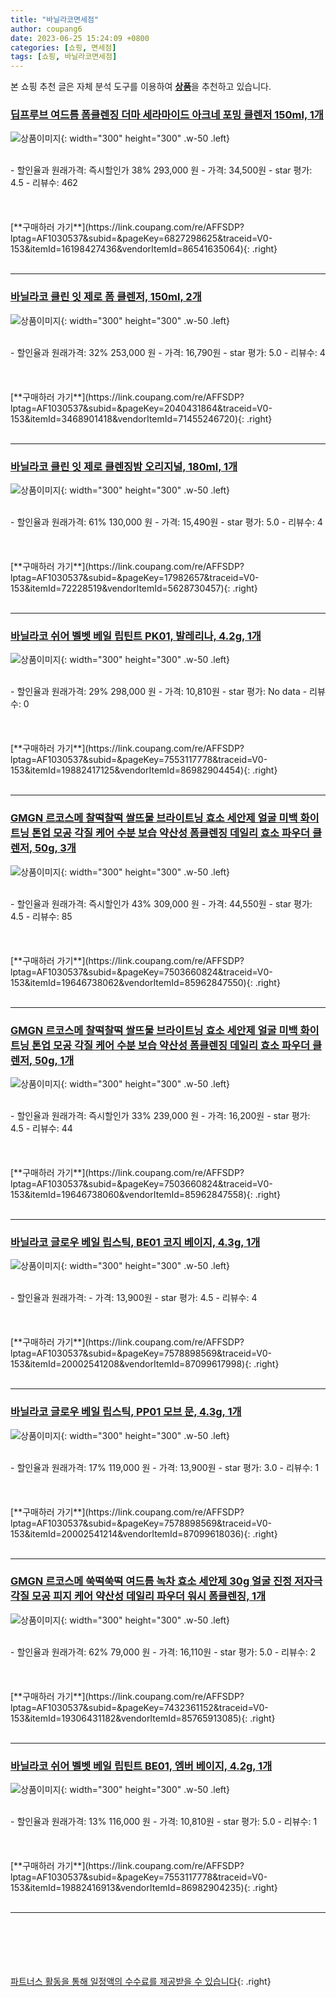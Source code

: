 ```yaml
---
title: "바닐라코면세점"
author: coupang6
date: 2023-06-25 15:24:09 +0800
categories: [쇼핑, 면세점]
tags: [쇼핑, 바닐라코면세점]
---
```


본 쇼핑 추천 글은 자체 분석 도구를 이용하여 [**상품**](https://link.coupang.com/a/bao1ui)을 추천하고 있습니다.

### [딥프루브 여드름 폼클렌징 더마 세라마이드 아크네 포밍 클렌저 150ml, 1개](https://link.coupang.com/re/AFFSDP?lptag=AF1030537&subid=&pageKey=6827298625&traceid=V0-153&itemId=16198427436&vendorItemId=86541635064)

![상품이미지](https://thumbnail9.coupangcdn.com/thumbnails/remote/230x230ex/image/vendor_inventory/4d02/5c8237683e943f16b77a4fdd65fc373d8764414dae5ccac73352793c7c99.png){: width="300" height="300" .w-50 .left}


<br>
- 할인율과 원래가격: 즉시할인가 38%  293,000   원
- 가격: 34,500원
- star 평가: 4.5
- 리뷰수: 462
<br>
<br>
<br>
<br>
[**구매하러 가기**](https://link.coupang.com/re/AFFSDP?lptag=AF1030537&subid=&pageKey=6827298625&traceid=V0-153&itemId=16198427436&vendorItemId=86541635064){: .right}
<br>
<br>

---

### [바닐라코 클린 잇 제로 폼 클렌저, 150ml, 2개](https://link.coupang.com/re/AFFSDP?lptag=AF1030537&subid=&pageKey=2040431864&traceid=V0-153&itemId=3468901418&vendorItemId=71455246720)

![상품이미지](https://thumbnail7.coupangcdn.com/thumbnails/remote/230x230ex/image/retail/images/4349508693550307-45f3a668-4aba-4e23-83ae-5bbaeb3539c6.jpg){: width="300" height="300" .w-50 .left}


<br>
- 할인율과 원래가격: 32%  253,000   원
- 가격: 16,790원
- star 평가: 5.0
- 리뷰수: 4
<br>
<br>
<br>
<br>
[**구매하러 가기**](https://link.coupang.com/re/AFFSDP?lptag=AF1030537&subid=&pageKey=2040431864&traceid=V0-153&itemId=3468901418&vendorItemId=71455246720){: .right}
<br>
<br>

---

### [바닐라코 클린 잇 제로 클렌징밤 오리지널, 180ml, 1개](https://link.coupang.com/re/AFFSDP?lptag=AF1030537&subid=&pageKey=17982657&traceid=V0-153&itemId=72228519&vendorItemId=5628730457)

![상품이미지](https://thumbnail10.coupangcdn.com/thumbnails/remote/230x230ex/image/retail/images/4583306567003864-10675ed7-82c3-4179-9a37-ef18b1f05891.jpg){: width="300" height="300" .w-50 .left}


<br>
- 할인율과 원래가격: 61%  130,000   원
- 가격: 15,490원
- star 평가: 5.0
- 리뷰수: 4
<br>
<br>
<br>
<br>
[**구매하러 가기**](https://link.coupang.com/re/AFFSDP?lptag=AF1030537&subid=&pageKey=17982657&traceid=V0-153&itemId=72228519&vendorItemId=5628730457){: .right}
<br>
<br>

---

### [바닐라코 쉬어 벨벳 베일 립틴트 PK01, 발레리나, 4.2g, 1개](https://link.coupang.com/re/AFFSDP?lptag=AF1030537&subid=&pageKey=7553117778&traceid=V0-153&itemId=19882417125&vendorItemId=86982904454)

![상품이미지](https://thumbnail9.coupangcdn.com/thumbnails/remote/230x230ex/image/retail/images/1685545605558367-eccd054c-c4c3-4736-b1f0-73bd33433ab2.png){: width="300" height="300" .w-50 .left}


<br>
- 할인율과 원래가격: 29%  298,000   원
- 가격: 10,810원
- star 평가: No data
- 리뷰수: 0
<br>
<br>
<br>
<br>
[**구매하러 가기**](https://link.coupang.com/re/AFFSDP?lptag=AF1030537&subid=&pageKey=7553117778&traceid=V0-153&itemId=19882417125&vendorItemId=86982904454){: .right}
<br>
<br>

---

### [GMGN 르코스메 찰떡찰떡 쌀뜨물 브라이트닝 효소 세안제 얼굴 미백 화이트닝 톤업 모공 각질 케어 수분 보습 약산성 폼클렌징 데일리 효소 파우더 클렌저, 50g, 3개](https://link.coupang.com/re/AFFSDP?lptag=AF1030537&subid=&pageKey=7503660824&traceid=V0-153&itemId=19646738062&vendorItemId=85962847550)

![상품이미지](https://thumbnail6.coupangcdn.com/thumbnails/remote/230x230ex/image/vendor_inventory/9fee/fa1f9c0fa84ef5eb170dd32682e0d7765bd8a0bcdfa9ed251cccc57cde63.jpg){: width="300" height="300" .w-50 .left}


<br>
- 할인율과 원래가격: 즉시할인가 43%  309,000   원
- 가격: 44,550원
- star 평가: 4.5
- 리뷰수: 85
<br>
<br>
<br>
<br>
[**구매하러 가기**](https://link.coupang.com/re/AFFSDP?lptag=AF1030537&subid=&pageKey=7503660824&traceid=V0-153&itemId=19646738062&vendorItemId=85962847550){: .right}
<br>
<br>

---

### [GMGN 르코스메 찰떡찰떡 쌀뜨물 브라이트닝 효소 세안제 얼굴 미백 화이트닝 톤업 모공 각질 케어 수분 보습 약산성 폼클렌징 데일리 효소 파우더 클렌저, 50g, 1개](https://link.coupang.com/re/AFFSDP?lptag=AF1030537&subid=&pageKey=7503660824&traceid=V0-153&itemId=19646738060&vendorItemId=85962847558)

![상품이미지](https://thumbnail9.coupangcdn.com/thumbnails/remote/230x230ex/image/vendor_inventory/6e25/22fc66a163047e708029234f38f545abdbb5ec10b855fa2a63c6aa8875ad.jpg){: width="300" height="300" .w-50 .left}


<br>
- 할인율과 원래가격: 즉시할인가 33%  239,000   원
- 가격: 16,200원
- star 평가: 4.5
- 리뷰수: 44
<br>
<br>
<br>
<br>
[**구매하러 가기**](https://link.coupang.com/re/AFFSDP?lptag=AF1030537&subid=&pageKey=7503660824&traceid=V0-153&itemId=19646738060&vendorItemId=85962847558){: .right}
<br>
<br>

---

### [바닐라코 글로우 베일 립스틱, BE01 코지 베이지, 4.3g, 1개](https://link.coupang.com/re/AFFSDP?lptag=AF1030537&subid=&pageKey=7578898569&traceid=V0-153&itemId=20002541208&vendorItemId=87099617998)

![상품이미지](https://thumbnail10.coupangcdn.com/thumbnails/remote/230x230ex/image/retail/images/2023/09/06/15/9/9c688d5a-b977-4566-8ddc-27afcc2bfca7.jpg){: width="300" height="300" .w-50 .left}


<br>
- 할인율과 원래가격: 
- 가격: 13,900원
- star 평가: 4.5
- 리뷰수: 4
<br>
<br>
<br>
<br>
[**구매하러 가기**](https://link.coupang.com/re/AFFSDP?lptag=AF1030537&subid=&pageKey=7578898569&traceid=V0-153&itemId=20002541208&vendorItemId=87099617998){: .right}
<br>
<br>

---

### [바닐라코 글로우 베일 립스틱, PP01 모브 문, 4.3g, 1개](https://link.coupang.com/re/AFFSDP?lptag=AF1030537&subid=&pageKey=7578898569&traceid=V0-153&itemId=20002541214&vendorItemId=87099618036)

![상품이미지](https://thumbnail7.coupangcdn.com/thumbnails/remote/230x230ex/image/retail/images/2023/09/06/15/3/c3545054-9358-4058-a98e-7f18ef003a71.jpg){: width="300" height="300" .w-50 .left}


<br>
- 할인율과 원래가격: 17%  119,000   원
- 가격: 13,900원
- star 평가: 3.0
- 리뷰수: 1
<br>
<br>
<br>
<br>
[**구매하러 가기**](https://link.coupang.com/re/AFFSDP?lptag=AF1030537&subid=&pageKey=7578898569&traceid=V0-153&itemId=20002541214&vendorItemId=87099618036){: .right}
<br>
<br>

---

### [GMGN 르코스메 쑥떡쑥떡 여드름 녹차 효소 세안제 30g 얼굴 진정 저자극 각질 모공 피지 케어 약산성 데일리 파우더 워시 폼클렌징, 1개](https://link.coupang.com/re/AFFSDP?lptag=AF1030537&subid=&pageKey=7432361152&traceid=V0-153&itemId=19306431182&vendorItemId=85765913085)

![상품이미지](https://thumbnail10.coupangcdn.com/thumbnails/remote/230x230ex/image/vendor_inventory/7587/e6415850ce2f1bdb85dcc976b1157fa92a051e40286bf2dcbef635a52045.jpeg){: width="300" height="300" .w-50 .left}


<br>
- 할인율과 원래가격: 62%  79,000   원
- 가격: 16,110원
- star 평가: 5.0
- 리뷰수: 2
<br>
<br>
<br>
<br>
[**구매하러 가기**](https://link.coupang.com/re/AFFSDP?lptag=AF1030537&subid=&pageKey=7432361152&traceid=V0-153&itemId=19306431182&vendorItemId=85765913085){: .right}
<br>
<br>

---

### [바닐라코 쉬어 벨벳 베일 립틴트 BE01, 엠버 베이지, 4.2g, 1개](https://link.coupang.com/re/AFFSDP?lptag=AF1030537&subid=&pageKey=7553117778&traceid=V0-153&itemId=19882416913&vendorItemId=86982904235)

![상품이미지](https://thumbnail6.coupangcdn.com/thumbnails/remote/230x230ex/image/retail/images/2023/08/24/18/8/5678f628-598a-48d2-bc05-59ca34d61141.jpg){: width="300" height="300" .w-50 .left}


<br>
- 할인율과 원래가격: 13%  116,000   원
- 가격: 10,810원
- star 평가: 5.0
- 리뷰수: 1
<br>
<br>
<br>
<br>
[**구매하러 가기**](https://link.coupang.com/re/AFFSDP?lptag=AF1030537&subid=&pageKey=7553117778&traceid=V0-153&itemId=19882416913&vendorItemId=86982904235){: .right}
<br>
<br>

---
<br><br><br><br><br> [파트너스 활동을 통해 일정액의 수수료를 제공받을 수 있습니다](https://link.coupang.com/a/bao1ui){: .right}